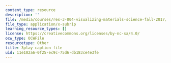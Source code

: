 ```yaml
---
content_type: resource
description: ''
file: /media/courses/res-3-004-visualizing-materials-science-fall-2017/11e102a60f25ec9c75d6db183ce4e3fe_1Ed3U4rmyXU.srt
file_type: application/x-subrip
learning_resource_types: []
license: https://creativecommons.org/licenses/by-nc-sa/4.0/
ocw_type: OCWFile
resourcetype: Other
title: 3play caption file
uid: 11e102a6-0f25-ec9c-75d6-db183ce4e3fe
---
```

